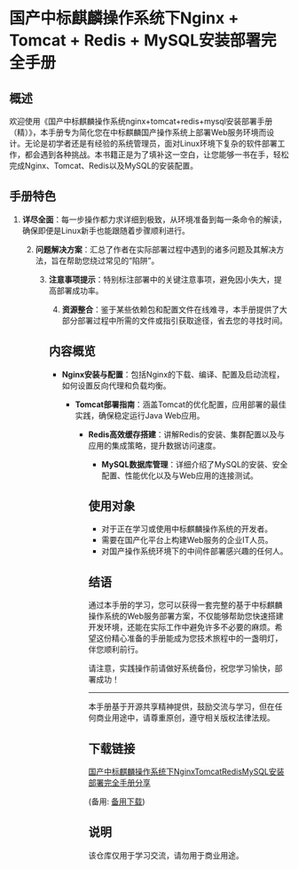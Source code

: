 # 国产中标麒麟操作系统下Nginx + Tomcat + Redis + MySQL安装部署完全手册

## 概述

欢迎使用《国产中标麒麟操作系统nginx+tomcat+redis+mysql安装部署手册（精）》，本手册专为简化您在中标麒麟国产操作系统上部署Web服务环境而设计。无论是初学者还是有经验的系统管理员，面对Linux环境下复杂的软件部署工作，都会遇到各种挑战。本书籍正是为了填补这一空白，让您能够一书在手，轻松完成Nginx、Tomcat、Redis以及MySQL的安装配置。

## 手册特色

1. **详尽全面**：每一步操作都力求详细到极致，从环境准备到每一条命令的解读，确保即便是Linux新手也能跟随着步骤顺利进行。

   2. **问题解决方案**：汇总了作者在实际部署过程中遇到的诸多问题及其解决方法，旨在帮助您绕过常见的“陷阱”。

      3. **注意事项提示**：特别标注部署中的关键注意事项，避免因小失大，提高部署成功率。

         4. **资源整合**：鉴于某些依赖包和配置文件在线难寻，本手册提供了大部分部署过程中所需的文件或指引获取途径，省去您的寻找时间。

         ## 内容概览

         - **Nginx安装与配置**：包括Nginx的下载、编译、配置及启动流程，如何设置反向代理和负载均衡。

           - **Tomcat部署指南**：涵盖Tomcat的优化配置，应用部署的最佳实践，确保稳定运行Java Web应用。

             - **Redis高效缓存搭建**：讲解Redis的安装、集群配置以及与应用的集成策略，提升数据访问速度。

               - **MySQL数据库管理**：详细介绍了MySQL的安装、安全配置、性能优化以及与Web应用的连接测试。

               ## 使用对象

               - 对于正在学习或使用中标麒麟操作系统的开发者。
               - 需要在国产化平台上构建Web服务的企业IT人员。
               - 对国产操作系统环境下的中间件部署感兴趣的任何人。

               ## 结语

               通过本手册的学习，您可以获得一套完整的基于中标麒麟操作系统的Web服务部署方案，不仅能够帮助您快速搭建开发环境，还能在实际工作中避免许多不必要的麻烦。希望这份精心准备的手册能成为您技术旅程中的一盏明灯，伴您顺利前行。

               请注意，实践操作前请做好系统备份，祝您学习愉快，部署成功！

               --- 

               本手册基于开源共享精神提供，鼓励交流与学习，但在任何商业用途中，请尊重原创，遵守相关版权法律法规。

               ## 下载链接
               [国产中标麒麟操作系统下NginxTomcatRedisMySQL安装部署完全手册分享](https://pan.quark.cn/s/932eb5b1a65f) 

               (备用: [备用下载](https://pan.baidu.com/s/1IucUUG39Ro27Orb00EVCcQ?pwd=1234))

               ## 说明

               该仓库仅用于学习交流，请勿用于商业用途。
